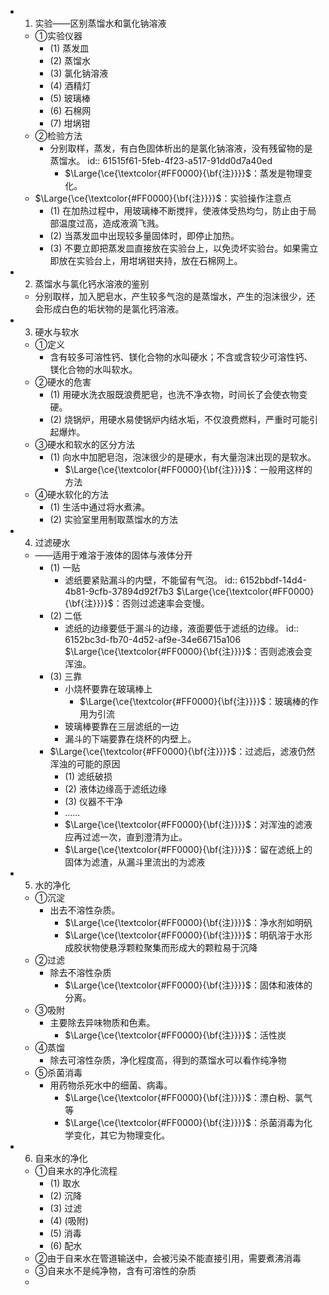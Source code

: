 -
  1. 实验——区别蒸馏水和氯化钠溶液
	- ①实验仪器
		- (1) 蒸发皿
		- (2) 蒸馏水
		- (3) 氯化钠溶液
		- (4) 酒精灯
		- (5) 玻璃棒
		- (6) 石棉网
		- (7) 坩埚钳
	- ②检验方法
		- 分别取样，蒸发，有白色固体析出的是氯化钠溶液，没有残留物的是蒸馏水。
		  id:: 61515f61-5feb-4f23-a517-91dd0d7a40ed
			- $\Large{\ce{\textcolor{#FF0000}{\bf{注}}}}$：蒸发是物理变化。
	- $\Large{\ce{\textcolor{#FF0000}{\bf{注}}}}$：实验操作注意点
		- (1) 在加热过程中，用玻璃棒不断搅拌，使液体受热均匀，防止由于局部温度过高，造成液滴飞溅。
		- (2) 当蒸发皿中出现较多量固体时，即停止加热。
		- (3) 不要立即把蒸发皿直接放在实验台上，以免烫坏实验台。如果需立即放在实验台上，用坩埚钳夹持，放在石棉网上。
-
  2. 蒸馏水与氯化钙水溶液的鉴别
	- 分别取样，加入肥皂水，产生较多气泡的是蒸馏水，产生的泡沫很少，还会形成白色的垢状物的是氯化钙溶液。
-
  3. 硬水与软水
	- ①定义
		- 含有较多可溶性钙、镁化合物的水叫硬水；不含或含较少可溶性钙、镁化合物的水叫软水。
	- ②硬水的危害
		- (1) 用硬水洗衣服既浪费肥皂，也洗不净衣物，时间长了会使衣物变硬。
		- (2) 烧锅炉，用硬水易使锅炉内结水垢，不仅浪费燃料，严重时可能引起爆炸。
	- ③硬水和软水的区分方法
		- (1) 向水中加肥皂泡，泡沫很少的是硬水，有大量泡沫出现的是软水。
			- $\Large{\ce{\textcolor{#FF0000}{\bf{注}}}}$：一般用这样的方法
	- ④硬水软化的方法
		- (1) 生活中通过将水煮沸。
		- (2) 实验室里用制取蒸馏水的方法
-
  4. 过滤硬水
	- ——适用于难溶于液体的固体与液体分开
		- (1) 一贴
			- 滤纸要紧贴漏斗的内壁，不能留有气泡。
			  id:: 6152bbdf-14d4-4b81-9cfb-37894d92f7b3
			  $\Large{\ce{\textcolor{#FF0000}{\bf{注}}}}$：否则过滤速率会变慢。
		- (2) 二低
			- 滤纸的边缘要低于漏斗的边缘，液面要低于滤纸的边缘。
			  id:: 6152bc3d-fb70-4d52-af9e-34e66715a106
			  $\Large{\ce{\textcolor{#FF0000}{\bf{注}}}}$：否则滤液会变浑浊。
		- (3) 三靠
			- 小烧杯要靠在玻璃棒上
				- $\Large{\ce{\textcolor{#FF0000}{\bf{注}}}}$：玻璃棒的作用为引流
			- 玻璃棒要靠在三层滤纸的一边
			- 漏斗的下端要靠在烧杯的内壁上。
		- $\Large{\ce{\textcolor{#FF0000}{\bf{注}}}}$：过滤后，滤液仍然浑浊的可能的原因
			- (1) 滤纸破损
			- (2) 液体边缘高于滤纸边缘
			- (3) 仪器不干净
			- ......
			- $\Large{\ce{\textcolor{#FF0000}{\bf{注}}}}$：对浑浊的滤液应再过滤一次，直到澄清为止。
			- $\Large{\ce{\textcolor{#FF0000}{\bf{注}}}}$：留在滤纸上的固体为滤渣，从漏斗里流出的为滤液
-
  5. 水的净化
	- ①沉淀
		- 出去不溶性杂质。
			- $\Large{\ce{\textcolor{#FF0000}{\bf{注}}}}$：净水剂如明矾
			- $\Large{\ce{\textcolor{#FF0000}{\bf{注}}}}$：明矾溶于水形成胶状物使悬浮颗粒聚集而形成大的颗粒易于沉降
	- ②过滤
		- 除去不溶性杂质
			- $\Large{\ce{\textcolor{#FF0000}{\bf{注}}}}$：固体和液体的分离。
	- ③吸附
		- 主要除去异味物质和色素。
			- $\Large{\ce{\textcolor{#FF0000}{\bf{注}}}}$：活性炭
	- ④蒸馏
		- 除去可溶性杂质，净化程度高，得到的蒸馏水可以看作纯净物
	- ⑤杀菌消毒
		- 用药物杀死水中的细菌、病毒。
			- $\Large{\ce{\textcolor{#FF0000}{\bf{注}}}}$：漂白粉、氯气等
			- $\Large{\ce{\textcolor{#FF0000}{\bf{注}}}}$：杀菌消毒为化学变化，其它为物理变化。
-
  6. 自来水的净化
	- ①自来水的净化流程
		- (1) 取水
		- (2) 沉降
		- (3) 过滤
		- (4) (吸附)
		- (5) 消毒
		- (6) 配水
	- ②由于自来水在管道输送中，会被污染不能直接引用，需要煮沸消毒
	- ③自来水不是纯净物，含有可溶性的杂质
	-